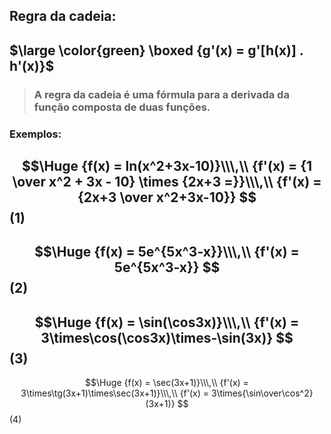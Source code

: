 ## Regra da cadeia:
## $\large  \color{green} \boxed {g'(x) = g'[h(x)] . h'(x)}$
>### A regra da cadeia é uma fórmula para a derivada da função composta de duas funções.

### Exemplos:

$$\Huge
{f(x) = ln(x^2+3x-10)}\\\,\\
{f'(x) = {1 \over x^2 + 3x - 10} \times {2x+3 =}}\\\,\\
{f'(x) = {2x+3 \over x^2+3x-10}}
$$(1)
---
$$\Huge 
{f(x) = 5e^{5x^3-x}}\\\,\\
{f'(x) = 5e^{5x^3-x}}
$$(2)
---
$$\Huge
{f(x) = \sin(\cos3x)}\\\,\\
{f'(x) = 3\times\cos(\cos3x)\times-\sin(3x)}
$$(3)
---
$$\Huge
{f(x) = \sec(3x+1)}\\\,\\
{f'(x) = 3\times\tg(3x+1)\times\sec(3x+1)}\\\,\\
{f'(x) = 3\times{\sin\over\cos^2}(3x+1)}
$$(4)